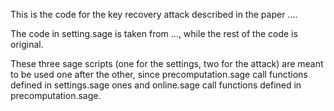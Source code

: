 This is the code for the key recovery attack described in the paper ....

The code in setting.sage is taken from ..., while the rest of the code is original.

These three sage scripts (one for the settings, two for the attack) are meant to be used one after the other, since precomputation.sage call functions defined in settings.sage ones and online.sage call functions defined in precomputation.sage.
